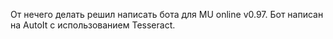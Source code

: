 От нечего делать решил написать бота для MU online v0.97. Бот написан на AutoIt с использованием Tesseract.